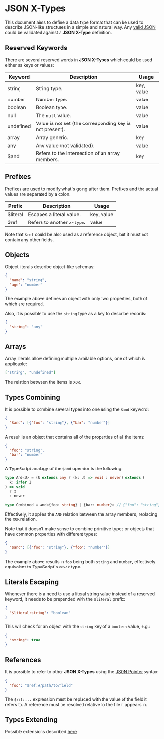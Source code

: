 # JSON X-Types

This document aims to define a data type format that can be used to describe JSON-like structures in a simple and natural way.
Any [valid JSON](https://www.json.org/) could be validated against a **JSON X-Type** definition.

## Reserved Keywords

There are several reserved words in **JSON X-Types** which could be used either as keys or values:

| Keyword   | Description                                              | Usage      |
| --------- | -------------------------------------------------------- | ---------- |
| string    | String type.                                             | key, value |
| number    | Number type.                                             | value      |
| boolean   | Boolean type.                                            | value      |
| null      | The `null` value.                                        | value      |
| undefined | Value is not set (the corresponding key is not present). | value      |
| array     | Array generic.                                           | key        |
| any       | Any value (not validated).                               | value      |
| $and      | Refers to the intersection of an array members.          | key        |

## Prefixes

Prefixes are used to modify what's going after them. Prefixes and the actual values are separated by a colon.

| Prefix   | Description                 | Usage      |
| -------- | --------------------------- | ---------- |
| $literal | Escapes a literal value.    | key, value |
| $ref     | Refers to another `x-type`. | value      |

Note that `$ref` could be also used as a reference object, but it must not contain any other fields.

## Objects

Object literals describe object-like schemas:

```json
{
  "name": "string",
  "age": "number"
}
```

The example above defines an object with only two properties, both of which are required.

Also, it is possible to use the `string` type as a key to describe records:

```json
{
  "string": "any"
}
```

<!-- TODO: consider validating tuples as objects with integer-like keys, e.g.:

```json
{
  "0": "number",
  "1": "number"
}
```
-->

## Arrays

Array literals allow defining multiple available options, one of which is applicable:

```json
["string", "undefined"]
```

The relation between the items is `XOR`.

## Types Combining

It is possible to combine several types into one using the `$and` keyword:

```json
{
  "$and": [{"foo": "string"}, {"bar": "number"}]
}
```

A result is an object that contains all of the properties of all the items:

```json
{
  "foo": "string",
  "bar": "number"
}
```

A TypeScript analogy of the `$and` operator is the following:

```ts
type And<U> = (U extends any ? (k: U) => void : never) extends (
  k: infer I
) => void
  ? I
  : never

type Combined = And<{foo: string} | {bar: number}> // {"foo": "string"} & {"bar": "number"} ≡ {"foo": "string", "bar": "number"}
```

Effectively, it applies the `AND` relation between the array members, replacing the `XOR` relation.

Note that it doesn't make sense to combine primitive types or objects that have common properties with different types:

```json
{
  "$and": [{"foo": "string"}, {"foo": "number"}]
}
```

The example above results in `foo` being both `string` and `number`, effectively equivalent to TypeScript's `never` type.

## Literals Escaping

Whenever there is a need to use a literal string value instead of a reserved keyword, it needs to be prepended with the `$literal` prefix:

```json
{
  "$literal:string": "boolean"
}
```

This will check for an object with the `string` key of a `boolean` value, e.g.:

```json
{
  "string": true
}
```

## References

It is possible to refer to other **JSON X-Types** using the [JSON Pointer](https://datatracker.ietf.org/doc/html/rfc6901) syntax:

```json
{
  "foo": "$ref:#/path/to/field"
}
```

The `$ref:...` expression must be replaced with the value of the field it refers to.
A reference must be resolved relative to the file it appears in.

<!--
## Json Type

Represents any valid JSON.

Q: Is there a real need to have both `any` and `json`? What else apart from JSON could be in any and still it is valid? `{array: "undefined"}`?
Anyway, it could be described in terms of **JSON X-Types** as the following:

```json
[
  "string",
  "number",
  "boolean",
  null,
  {"string": "$ref:#/"},
  {"array": "$ref:#/"}
]
```
-->

## Types Extending

Possible extensions described [here](./extensions.md)
